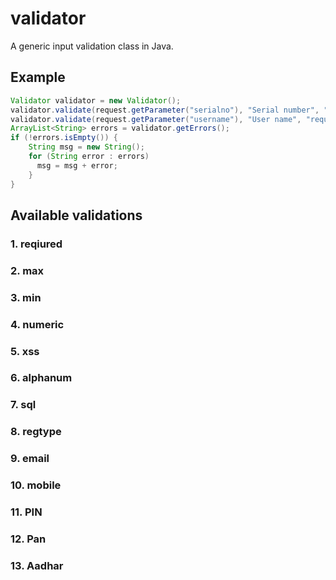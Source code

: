 # validator
A generic input validation class in Java.

## Example

```java
Validator validator = new Validator();
validator.validate(request.getParameter("serialno"), "Serial number", "required:numeric");
validator.validate(request.getParameter("username"), "User name", "required:alphanum");
ArrayList<String> errors = validator.getErrors();
if (!errors.isEmpty()) {
    String msg = new String();
    for (String error : errors)         
      msg = msg + error;
    }
} 
```
## Available validations

### 1. reqiured
### 2. max
### 3. min
### 4. numeric
### 5. xss
### 6. alphanum
### 7. sql
### 8. regtype
### 9. email
### 10. mobile
### 11. PIN
### 12. Pan
### 13. Aadhar

